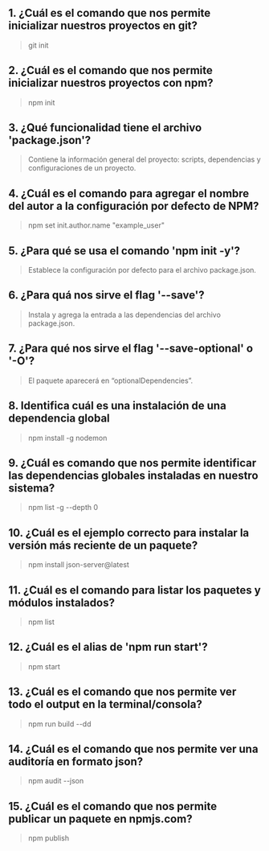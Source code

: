 ## 1. ¿Cuál es el comando que nos permite inicializar nuestros proyectos en git?

> git init

## 2. ¿Cuál es el comando que nos permite inicializar nuestros proyectos con npm?

> npm init

## 3. ¿Qué funcionalidad tiene el archivo 'package.json'?

> Contiene la información general del proyecto: scripts, dependencias y configuraciones de un proyecto.

## 4. ¿Cuál es el comando para agregar el nombre del autor a la configuración por defecto de NPM?

> npm set init.author.name "example_user"

## 5. ¿Para qué se usa el comando 'npm init -y'?

> Establece la configuración por defecto para el archivo package.json.

## 6. ¿Para quá nos sirve el flag '--save'?

> Instala y agrega la entrada a las dependencias del archivo package.json.

## 7. ¿Para qué nos sirve el flag '--save-optional' o '-O'?

> El paquete aparecerá en “optionalDependencies”.

## 8. Identifica cuál es una instalación de una dependencia global

> npm install -g nodemon

## 9. ¿Cuál es comando que nos permite identificar las dependencias globales instaladas en nuestro sistema?

> npm list -g --depth 0

## 10. ¿Cuál es el ejemplo correcto para instalar la versión más reciente de un paquete?

> npm install json-server@latest

## 11. ¿Cuál es el comando para listar los paquetes y módulos instalados?

> npm list

## 12. ¿Cuál es el alias de 'npm run start'?

> npm start

## 13. ¿Cuál es el comando que nos permite ver todo el output en la terminal/consola?

> npm run build --dd

## 14. ¿Cuál es el comando que nos permite ver una auditoría en formato json?

> npm audit --json

## 15. ¿Cuál es el comando que nos permite publicar un paquete en npmjs.com?

> npm publish
